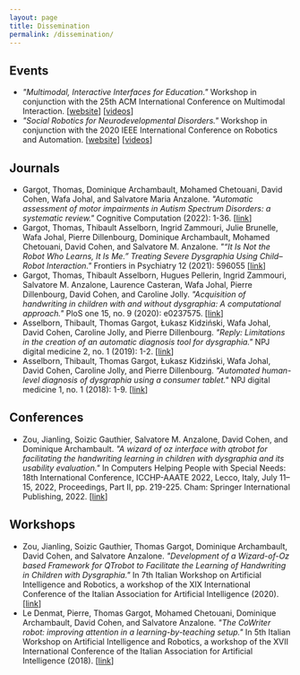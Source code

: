 ```yaml
---
layout: page
title: Dissemination
permalink: /dissemination/
---
```


## Events
- *"Multimodal, Interactive Interfaces for Education."* Workshop in conjunction with the 25th ACM International Conference on Multimodal Interaction. [[website](https://irecheck.github.io/icmi2023/)] [[videos]()]
- *"Social Robotics for Neurodevelopmental Disorders."* Workshop in conjunction with the 2020 IEEE International Conference on Robotics and Automation. [[website](https://icra2020ndd.wordpress.com/)] [[videos](https://www.youtube.com/channel/UCMX-D4WIs27CVFFZvVIrWiw/)]

## Journals
- Gargot, Thomas, Dominique Archambault, Mohamed Chetouani, David Cohen, Wafa Johal, and Salvatore Maria Anzalone. *"Automatic assessment of motor impairments in Autism Spectrum Disorders: a systematic review."* Cognitive Computation (2022): 1-36. [[link](https://doi.org/10.1007/s12559-021-09940-8)]
- Gargot, Thomas, Thibault Asselborn, Ingrid Zammouri, Julie Brunelle, Wafa Johal, Pierre Dillenbourg, Dominique Archambault, Mohamed Chetouani, David Cohen, and Salvatore M. Anzalone. *"“It Is Not the Robot Who Learns, It Is Me.” Treating Severe Dysgraphia Using Child–Robot Interaction."* Frontiers in Psychiatry 12 (2021): 596055 [[link](https://doi.org/10.3389/fpsyt.2021.596055)]
- Gargot, Thomas, Thibault Asselborn, Hugues Pellerin, Ingrid Zammouri, Salvatore M. Anzalone, Laurence Casteran, Wafa Johal, Pierre Dillenbourg, David Cohen, and Caroline Jolly. *"Acquisition of handwriting in children with and without dysgraphia: A computational approach."* PloS one 15, no. 9 (2020): e0237575. [[link](https://doi.org/10.1371/journal.pone.0237575)]
- Asselborn, Thibault, Thomas Gargot, Łukasz Kidziński, Wafa Johal, David Cohen, Caroline Jolly, and Pierre Dillenbourg. *"Reply: Limitations in the creation of an automatic diagnosis tool for dysgraphia."* NPJ digital medicine 2, no. 1 (2019): 1-2. [[link](https://doi.org/10.1038/s41746-019-0115-z)]
- Asselborn, Thibault, Thomas Gargot, Łukasz Kidziński, Wafa Johal, David Cohen, Caroline Jolly, and Pierre Dillenbourg. *"Automated human-level diagnosis of dysgraphia using a consumer tablet."* NPJ digital medicine 1, no. 1 (2018): 1-9. [[link](https://doi.org/10.1038/s41746-018-0049-x)]

## Conferences
- Zou, Jianling, Soizic Gauthier, Salvatore M. Anzalone, David Cohen, and Dominique Archambault. *"A wizard of oz interface with qtrobot for facilitating the handwriting learning in children with dysgraphia and its usability evaluation."* In Computers Helping People with Special Needs: 18th International Conference, ICCHP-AAATE 2022, Lecco, Italy, July 11–15, 2022, Proceedings, Part II, pp. 219-225. Cham: Springer International Publishing, 2022. [[link](https://doi.org/10.1007/978-3-031-08645-8_26)]

## Workshops
- Zou, Jianling, Soizic Gauthier, Thomas Gargot, Dominique Archambault, David Cohen, and Salvatore Anzalone. *"Development of a Wizard-of-Oz based Framework for QTrobot to Facilitate the Learning of Handwriting in Children with Dysgraphia."* In 7th Italian Workshop on Artificial Intelligence and Robotics, a workshop of the XIX International Conference of the Italian Association for Artificial Intelligence (2020). [[link](https://ceur-ws.org/Vol-2806/)]
- Le Denmat, Pierre, Thomas Gargot, Mohamed Chetouani, Dominique Archambault, David Cohen, and Salvatore Anzalone. *"The CoWriter robot: improving attention in a learning-by-teaching setup."* In 5th Italian Workshop on Artificial Intelligence and Robotics, a workshop of the XVII International Conference of the Italian Association for Artificial Intelligence (2018). [[link](http://ceur-ws.org/Vol-2352/)]
